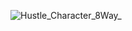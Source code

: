 ![Hustle_Character_8Way_](https://github.com/user-attachments/assets/51e8f9d7-3244-4b58-9065-00e6dad9afe2)
